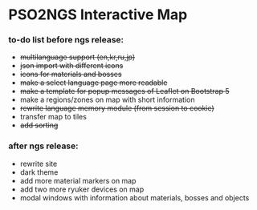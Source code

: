 # PSO2NGS Interactive Map

### to-do list before ngs release:
- ~~multilanguage support (en,kr,ru,jp)~~
- ~~json import with different icons~~
- ~~icons for materials and bosses~~
- ~~make a select language page more readable~~
- ~~make a template for popup messages of Leaflet on Bootstrap 5~~
- make a regions/zones on map with short information
- ~~rewrite language memory module (from session to cookie)~~
- transfer map to tiles
- ~~add sorting~~

### after ngs release:
- rewrite site
- dark theme
- add more material markers on map
- add two more ryuker devices on map
- modal windows with information about materials, bosses and objects
